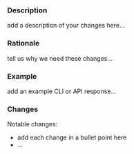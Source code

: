 ### Description
add a description of your changes here...

### Rationale

tell us why we need these changes...

### Example

add an example CLI or API response...

### Changes

Notable changes:
* add each change in a bullet point here
* ...
